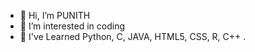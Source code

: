 - 👋 Hi, I’m PUNITH
- 👀 I’m interested in coding 
- 🌱 I've Learned Python,  C,  JAVA,  HTML5, CSS,  R,  C++ .  
<!---
PUNITH017/PUNITH017 is a ✨ special ✨ repository because its `README.md` (this file) appears on your GitHub profile.
You can click the Preview link to take a look at your changes.
--->
